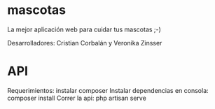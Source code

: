 # mascotas
La mejor aplicación web para cuidar tus mascotas ;-)

Desarrolladores: Cristian Corbalán y Veronika Zinsser

# API
Requerimientos: instalar composer
Instalar dependencias en consola: composer install
Correr la api: php artisan serve